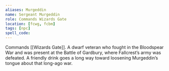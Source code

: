 ```yaml
---
aliases: Murgeddin
name: Sergeant Murgeddin
role: Commands Wizards Gate
location: [fcwg, fcbm]
tags: [npc]
spell_code: 
---
```

Commands [[Wizards Gate]].  A dwarf veteran who fought in the Bloodspear War and was present at the Battle of Gardbury, where Fallcrest’s army was defeated. A friendly drink goes a long way toward loosening Murgeddin’s tongue about that long-ago war.
